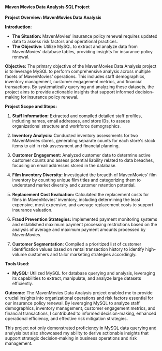 #### Maven Movies Data Analysis SQL Project

**Project Overview: MavenMovies Data Analysis**

**Introduction:**
- **The Situation:** MavenMovies' insurance policy renewal requires updated data to assess risk factors and operational practices.
- **The Objective:** Utilize MySQL to extract and analyze data from MavenMovies' database tables, providing insights for insurance policy renewal.

**Objective:**
The primary objective of the MavenMovies Data Analysis project is to leverage MySQL to perform comprehensive analysis across multiple facets of MavenMovies' operations. This includes staff demographics, inventory management, customer engagement metrics, and financial transactions. By systematically querying and analyzing these datasets, the project aims to provide actionable insights that support informed decision-making for insurance policy renewal.

**Project Scope and Steps:**
1. **Staff Information:** Extracted and compiled detailed staff profiles, including names, email addresses, and store IDs, to assess organizational structure and workforce demographics.
   
2. **Inventory Analysis:** Conducted inventory assessments for two MavenMovies stores, generating separate counts for each store's stock items to aid in risk assessment and financial planning.
   
3. **Customer Engagement:** Analyzed customer data to determine active customer counts and assess potential liability related to data breaches, focusing on email addresses stored in the database.

4. **Film Inventory Diversity:** Investigated the breadth of MavenMovies' film inventory by counting unique film titles and categorizing them to understand market diversity and customer retention potential.
   
5. **Replacement Cost Evaluation:** Calculated the replacement costs for films in MavenMovies' inventory, including determining the least expensive, most expensive, and average replacement costs to support insurance valuation.

6. **Fraud Prevention Strategies:** Implemented payment monitoring systems and established maximum payment processing restrictions based on the analysis of average and maximum payment amounts processed by MavenMovies.

7. **Customer Segmentation:** Compiled a prioritized list of customer identification values based on rental transaction history to identify high-volume customers and tailor marketing strategies accordingly.

**Tools Used:**
- **MySQL:** Utilized MySQL for database querying and analysis, leveraging its capabilities to extract, manipulate, and analyze large datasets efficiently.

**Outcome:**
The MavenMovies Data Analysis project enabled me to provide crucial insights into organizational operations and risk factors essential for our insurance policy renewal. By leveraging MySQL to analyze staff demographics, inventory management, customer engagement metrics, and financial transactions, I contributed to informed decision-making, enhanced operational efficiency, and effective risk mitigation strategies.

This project not only demonstrated proficiency in MySQL data querying and analysis but also showcased my ability to derive actionable insights that support strategic decision-making in business operations and risk management.
